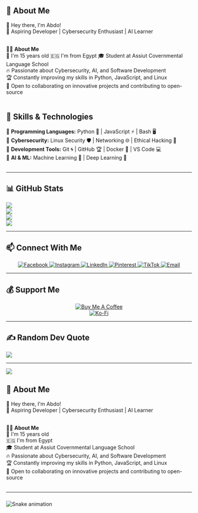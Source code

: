  ## 💫 About Me

👋 Hey there, I'm Abdo!<br>🚀 Aspiring Developer | Cybersecurity Enthusiast | AI Learner<br><br>

👨‍💻 **About Me**<br>
🎂 I'm 15 years old 
🇪🇬 I'm from Egypt 
🎓 Student at Assiut Covernmental Language School<br>
🔥 Passionate about Cybersecurity, AI, and Software Development<br>
🏆 Constantly improving my skills in Python, JavaScript, and Linux<br>
🎯 Open to collaborating on innovative projects and contributing to open-source<br><br>

## 🚀 Skills & Technologies

🔹 **Programming Languages:** Python 🐍 | JavaScript ⚡ | Bash 🖥️<br>
🔹 **Cybersecurity:** Linux Security 🛡️ | Networking 🌐 | Ethical Hacking 🔐<br>
🔹 **Development Tools:** Git 🌀 | GitHub 🏆 | Docker 🐳 | VS Code 💻<br>
🔹 **AI & ML:** Machine Learning 🤖 | Deep Learning 🧠<br><br>

---

## 📊 GitHub Stats

![](https://github-readme-stats.vercel.app/api?username=abdoaldoushy2009&theme=radical&hide_border=false&include_all_commits=true&count_private=true)<br>
![](https://github-readme-stats.vercel.app/api/top-langs/?username=abdoaldoushy2009&theme=radical&hide_border=false&include_all_commits=true&count_private=true&layout=compact)<br>
![](https://github-profile-trophy.vercel.app/?username=abdoaldoushy2009&theme=radical&no-frame=true&no-bg=false&margin-w=4)<br>
![](https://github-contributor-stats.vercel.app/api?username=abdoaldoushy2009&limit=5&theme=default&combine_all_yearly_contributions=true)<br>

---

## 📫 Connect With Me

<p align="center">
  <a href="https://facebook.com/abdoaldoushy" target="_blank">
    <img src="https://img.shields.io/badge/Facebook-%231877F2?style=for-the-badge&logo=facebook&logoColor=white" alt="Facebook"/>
  </a>
  <a href="https://instagram.com/abdo_aldoushy" target="_blank">
    <img src="https://img.shields.io/badge/Instagram-%23E4405F?style=for-the-badge&logo=instagram&logoColor=white" alt="Instagram"/>
  </a>
  <a href="https://linkedin.com/in/abdoaldoushy" target="_blank">
    <img src="https://img.shields.io/badge/LinkedIn-%230077B5?style=for-the-badge&logo=linkedin&logoColor=white" alt="LinkedIn"/>
  </a>
  <a href="https://pinterest.com/abdoaldoushy" target="_blank">
    <img src="https://img.shields.io/badge/Pinterest-%23E60023?style=for-the-badge&logo=pinterest&logoColor=white" alt="Pinterest"/>
  </a>
  <a href="https://tiktok.com/@abdoaldoushy" target="_blank">
    <img src="https://img.shields.io/badge/TikTok-%23000000?style=for-the-badge&logo=tiktok&logoColor=white" alt="TikTok"/>
  </a>
  <a href="mailto:abdoaldoushy@gmail.com">
    <img src="https://img.shields.io/badge/Email-D14836?style=for-the-badge&logo=gmail&logoColor=white" alt="Email"/>
  </a>
</p>

---

## 💰 Support Me

<div align="center">
  <a href="https://buymeacoffee.com/abdo_aldoushy" target="_blank">
    <img src="https://img.shields.io/badge/Buy%20Me%20a%20Coffee-ffdd00?style=for-the-badge&logo=buy-me-a-coffee&logoColor=black" alt="Buy Me A Coffee"/>
  </a>
  <br>
  <a href="https://ko-fi.com/abdo_aldoushy" target="_blank">
    <img src="https://img.shields.io/badge/Ko--fi-F16061?style=for-the-badge&logo=ko-fi&logoColor=white" alt="Ko-Fi"/>
  </a>
</div>

---

## ✍️ Random Dev Quote
![](https://quotes-github-readme.vercel.app/api?type=horizontal&theme=radical)

---

[![](https://visitcount.itsvg.in/api?id=abdoaldoushy2009&icon=0&color=0)](https://visitcount.itsvg.in)

## 💫 About Me

👋 Hey there, I'm Abdo!<br>🚀 Aspiring Developer | Cybersecurity Enthusiast | AI Learner<br><br>

👨‍💻 **About Me**<br>
🎂 I'm 15 years old  
🇪🇬 I'm from Egypt  
🎓 Student at Assiut Covernmental Language School<br>
🔥 Passionate about Cybersecurity, AI, and Software Development<br>
🏆 Constantly improving my skills in Python, JavaScript, and Linux<br>
🎯 Open to collaborating on innovative projects and contributing to open-source<br><br>

---

###


<img src="https://raw.githubusercontent.com/abdoaldoushy2009/abdoaldoushy2009/output/snake.svg" alt="Snake animation" />

###
